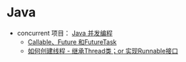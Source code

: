 # Java

- concurrent 项目： [Java 并发编程](https://www.cnblogs.com/dolphin0520/category/602384.html)
	- [Callable、Future 和FutureTask](http://www.cnblogs.com/dolphin0520/p/3949310.html)
	- [如何创建线程 - 继承Thread类；or 实现Runnable接口](https://www.cnblogs.com/dolphin0520/p/3913517.html)